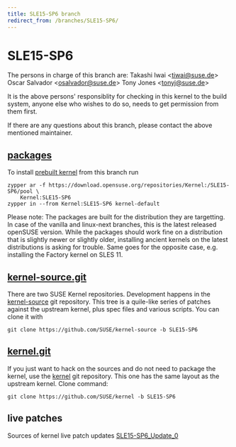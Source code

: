 ```yaml
---
title: SLE15-SP6 branch
redirect_from: /branches/SLE15-SP6/
---
```

# SLE15-SP6
The persons in charge of this branch are:
Takashi Iwai <[tiwai@suse.de](mailto:tiwai@suse.de?subject=SLE15-SP6%20branch)>
Oscar Salvador <[osalvador@suse.de](mailto:osalvador@suse.de?subject=SLE15-SP6%20branch)>
Tony Jones <[tonyj@suse.de](mailto:tonyj@suse.de?subject=SLE15-SP6%20branch)>

It is the above persons' responsiblity for checking in this kernel to
the build system, anyone else who wishes to do so, needs to get
permission from them first.

If there are any questions about this branch, please contact the above
mentioned maintainer.


## [packages](https://download.opensuse.org/repositories/Kernel:/SLE15-SP6)
To install
[prebuilt kernel](https://download.opensuse.org/repositories/Kernel:/SLE15-SP6)
from this branch run

```
zypper ar -f https://download.opensuse.org/repositories/Kernel:/SLE15-SP6/pool \
    Kernel:SLE15-SP6
zypper in --from Kernel:SLE15-SP6 kernel-default
```

Please note: The packages are built for the distribution they are
targetting. In case of the vanilla and linux-next branches, this is the
latest released openSUSE version. While the packages should work
fine on a distribution that is slightly newer or slightly older,
installing ancient kernels on the latest distributions is asking for
trouble. Same goes for the opposite case, e.g. installing the Factory
kernel on SLES 11.

## [kernel-source.git](https://github.com/SUSE/kernel-source/tree/SLE15-SP6)
There are two SUSE Kernel repositories. Development happens in the
[kernel-source](https://github.com/SUSE/kernel-source/tree/SLE15-SP6)
git repository. This tree is a quile-like series of patches against the
upstream kernel, plus spec files and various scripts. You can clone it
with

```
git clone https://github.com/SUSE/kernel-source -b SLE15-SP6
```

## [kernel.git](https://github.com/SUSE/kernel/tree/SLE15-SP6)
If you just want to hack on the sources and do not need to package the
kernel, use the [kernel](https://github.com/SUSE/kernel/tree/SLE15-SP6)
git repository. This one has the same layout as the upstream kernel. Clone
command:

```
git clone https://github.com/SUSE/kernel -b SLE15-SP6
```

## live patches
Sources of kernel live patch updates [SLE15-SP6_Update_0](https://github.com/SUSE/kernel-livepatch/tree/SLE15-SP6_Update_0)
